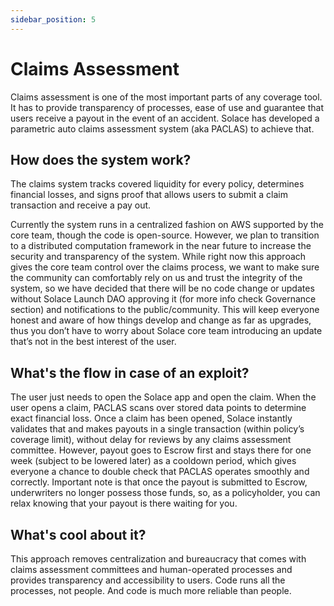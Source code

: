 ```yaml
---
sidebar_position: 5
---
```



# Claims Assessment

Claims assessment is one of the most important parts of any coverage tool. It has to provide transparency of processes, ease of use and guarantee that users receive a payout in the event of an accident. Solace has developed a parametric auto claims assessment system (aka PACLAS) to achieve that.

## How does the system work?

The claims system tracks covered liquidity for every policy, determines financial losses, and signs proof that allows users to submit a claim transaction and receive a pay out. 

Currently the system runs in a centralized fashion on AWS supported by the core team, though the code is open-source. However, we plan to transition to a distributed computation framework in the near future to increase the security and transparency of the system. While right now this approach gives the core team control over the claims process, we want to make sure the community can comfortably rely on us and trust the integrity of the system, so we have decided that there will be no code change or updates without Solace Launch DAO approving it (for more info check Governance section) and notifications to the public/community. This will keep everyone honest and aware of how things develop and change as far as upgrades, thus you don’t have to worry about Solace core team introducing an update that’s not in the best interest of the user.

## What's the flow in case of an exploit?

The user just needs to open the Solace app and open the claim. When the user opens a claim, PACLAS scans over stored data points to determine exact financial loss. Once a claim has been opened, Solace instantly validates that and makes payouts in a single transaction (within policy’s coverage limit), without delay for reviews by any claims assessment committee.  However, payout goes to Escrow first and stays there for one week (subject to be lowered later) as a cooldown period, which gives everyone a chance to double check that PACLAS operates smoothly and correctly. Important note is that once the payout is submitted to Escrow, underwriters no longer possess those funds, so, as a policyholder, you can relax knowing that your payout is there waiting for you.

## What's cool about it?

This approach removes centralization and bureaucracy that comes with claims assessment committees and human-operated processes and provides transparency and accessibility to users. Code runs all the processes, not people. And code is much more reliable than people. 